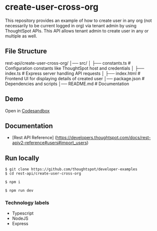# create-user-cross-org

This repository provides an example of how to create user in any org (not necessarily to be current logged in org) via tenant admin by using ThoughtSpot APIs. This API allows tenant admin to create user in any or multiple as well.

## File Structure
rest-api/create-user-cross-org/
│── src/
│   ├── constants.ts      # Configuration constants like ThoughtSpot host and credentials
│   ├── index.ts          # Express server handling API requests
│   ├── index.html        # Frontend UI for displaying details of created user
│── package.json          # Dependencies and scripts
│── README.md             # Documentation

## Demo

Open in [Codesandbox](https://githubbox.com/thoughtspot/developer-examples/tree/main/rest-api/create-user-cross-org)

## Documentation

- [Rest API Reference] (https://developers.thoughtspot.com/docs/rest-apiv2-reference#users#import_users)

## Run locally

```
$ git clone https://github.com/thoughtspot/developer-examples
$ cd rest-api/create-user-cross-org
```
```
$ npm i
```
```
$ npm run dev
```

### Technology labels

- Typescript
- NodeJS
- Express
